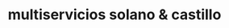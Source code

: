 ---
title: "multiservicios solano & castillo"
url: /puerto-la-cruz/multiservicios-solano-und-castillo/
shop: reparación de automóviles
---